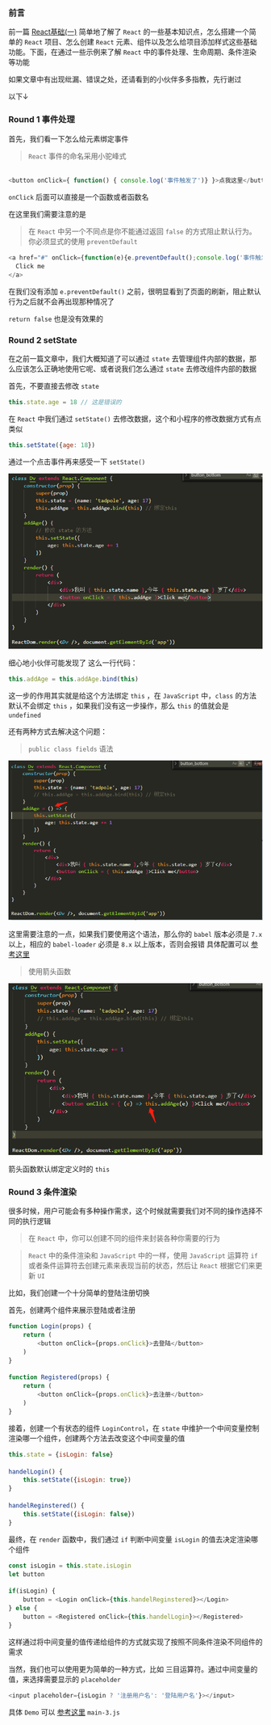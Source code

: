 ### 前言

前一篇 [React基础(一)](https://github.com/Roamen/web-document/issues/19) 简单地了解了 `React` 的一些基本知识点，怎么搭建一个简单的 `React` 项目、怎么创建 `React` 元素、组件以及怎么给项目添加样式这些基础功能。下面，在通过一些示例来了解 `React` 中的事件处理、生命周期、条件渲染等功能

如果文章中有出现纰漏、错误之处，还请看到的小伙伴多多指教，先行谢过

以下↓

### Round 1 事件处理

首先，我们看一下怎么给元素绑定事件

> `React` 事件的命名采用小驼峰式

```js

<button onClick={ function() { console.log('事件触发了')} }>点我这里</button>

```


`onClick` 后面可以直接是一个函数或者函数名

在这里我们需要注意的是

> 在 `React` 中另一个不同点是你不能通过返回 `false` 的方式阻止默认行为。你必须显式的使用 `preventDefault`

```js
<a href="#" onClick={function(e){e.preventDefault();console.log('事件触发了')}}>
  Click me
</a>
```
在我们没有添加 `e.preventDefault()` 之前，很明显看到了页面的刷新，阻止默认行为之后就不会再出现那种情况了

`return false` 也是没有效果的

### Round 2 setState

在之前一篇文章中，我们大概知道了可以通过 `state` 去管理组件内部的数据，那么应该怎么正确地使用它呢、或者说我们怎么通过 `state` 去修改组件内部的数据

首先，不要直接去修改 `state`

```js
this.state.age = 18 // 这是错误的
```
在 `React` 中我们通过 `setState()` 去修改数据，这个和小程序的修改数据方式有点类似

```js
this.setState({age: 18})
```

通过一个点击事件再来感受一下 `setState()`

![image](https://raw.githubusercontent.com/Roamen/example/master/React/images/two-01.jpg)

细心地小伙伴可能发现了 这么一行代码：

```js
this.addAge = this.addAge.bind(this)
```

这一步的作用其实就是给这个方法绑定 `this` ，在 `JavaScript` 中，`class` 的方法默认不会绑定 `this` ，如果我们没有这一步操作，那么 `this` 的值就会是 `undefined`

还有两种方式去解决这个问题：

>  `public class fields` 语法

![image](https://raw.githubusercontent.com/Roamen/example/master/React/images/two-02.jpg)

这里需要注意的一点，如果我们要使用这个语法，那么你的 `babel`  版本必须是 `7.x` 以上，相应的 `babel-loader` 必须是 `8.x` 以上版本，否则会报错 具体配置可以 [参考这里](https://github.com/Roamen/example/tree/master/React/react-two)

> 使用箭头函数

![image](https://raw.githubusercontent.com/Roamen/example/master/React/images/two-03.jpg)

箭头函数默认绑定定义时的 `this`

### Round 3 条件渲染

很多时候，用户可能会有多种操作需求，这个时候就需要我们对不同的操作选择不同的执行逻辑

> 在 `React` 中，你可以创建不同的组件来封装各种你需要的行为

> `React` 中的条件渲染和 `JavaScript` 中的一样，使用 `JavaScript` 运算符 `if` 或者条件运算符去创建元素来表现当前的状态，然后让 `React` 根据它们来更新 `UI`

比如，我们创建一个十分简单的登陆注册切换

首先，创建两个组件来展示登陆或者注册

```js
function Login(props) {
    return (
        <button onClick={props.onClick}>去登陆</button>
    )
}

function Registered(props) {
    return (
        <button onClick={props.onClick}>去注册</button>
    )
}
```

接着，创建一个有状态的组件 `LoginControl`，在 `state` 中维护一个中间变量控制渲染哪一个组件，创建两个方法去改变这个中间变量的值

```js
this.state = {isLogin: false}

handelLogin() {
    this.setState({isLogin: true})
}

handelReginstered() {
    this.setState({isLogin: false})
}
```

最终，在 `render` 函数中，我们通过 `if` 判断中间变量 `isLogin` 的值去决定渲染哪个组件

```js
const isLogin = this.state.isLogin
let button 

if(isLogin) {
    button = <Login onClick={this.handelReginstered}></Login>
} else {
    button = <Registered onClick={this.handelLogin}></Registered>
}
```

这样通过将中间变量的值传递给组件的方式就实现了按照不同条件渲染不同组件的需求

当然，我们也可以使用更为简单的一种方式，比如 三目运算符。通过中间变量的值，来选择需要显示的 `placeholder`

```js
<input placeholder={isLogin ? '注册用户名': '登陆用户名'}></input>
```

具体 `Demo` 可以 [参考这里](https://github.com/Roamen/example/tree/master/React/react-two) `main-3.js`